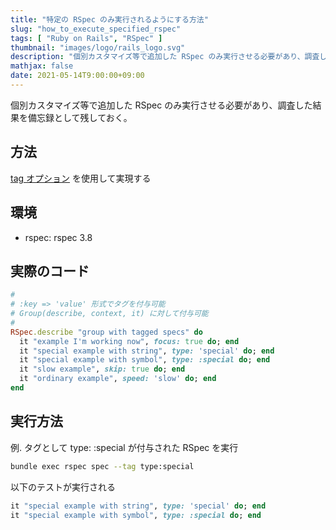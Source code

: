 ```yaml
---
title: "特定の RSpec のみ実行されるようにする方法"
slug: "how_to_execute_specified_rspec"
tags: [ "Ruby on Rails", "RSpec" ]
thumbnail: "images/logo/rails_logo.svg"
description: "個別カスタマイズ等で追加した RSpec のみ実行させる必要があり、調査した結果を備忘録として残しておく。"
mathjax: false
date: 2021-05-14T9:00:00+09:00
---
```


個別カスタマイズ等で追加した RSpec のみ実行させる必要があり、調査した結果を備忘録として残しておく。

## 方法

[tag オプション](https://relishapp.com/rspec/rspec-core/v/3-8/docs/command-line/tag-option) を使用して実現する

## 環境

* rspec: rspec 3.8

## 実際のコード

```rb
#
# :key => 'value' 形式でタグを付与可能
# Group(describe, context, it) に対して付与可能
#
RSpec.describe "group with tagged specs" do
  it "example I'm working now", focus: true do; end
  it "special example with string", type: 'special' do; end
  it "special example with symbol", type: :special do; end
  it "slow example", skip: true do; end
  it "ordinary example", speed: 'slow' do; end
end
```

## 実行方法

例. タグとして type: :special が付与された RSpec を実行

```sh
bundle exec rspec spec --tag type:special
```

以下のテストが実行される

```rb
it "special example with string", type: 'special' do; end
it "special example with symbol", type: :special do; end
```
